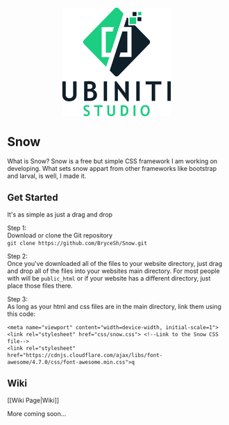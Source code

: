 <p align="center">
  <img src="/img/logo.png" alt="logo" width="250" height="250">
</p>

# Snow
What is Snow? Snow is a free but simple CSS framework I am working on developing. What sets snow appart from other frameworks like 
bootstrap and larval, is well, I made it. 

## Get Started
It's as simple as just a drag and drop

Step 1:<br>
Download or clone the Git repository<br>
`git clone https://github.com/BryceSh/Snow.git`

Step 2:<br>
Once you've downloaded all of the files to your website directory, just drag and drop all of the files into your websites main directory. For most people with will be `public_html` or if your website has a different directory, just place those files there.

Step 3:<br>
As long as your html and css files are in the main directory, link them using this code:
```
<meta name="viewport" content="width=device-width, initial-scale=1">
<link rel="stylesheet" href="css/snow.css"> <!--Link to the Snow CSS file-->
<link rel="stylesheet" href="https://cdnjs.cloudflare.com/ajax/libs/font-awesome/4.7.0/css/font-awesome.min.css">q
```

## Wiki
[[Wiki Page|Wiki]]

More coming soon...
